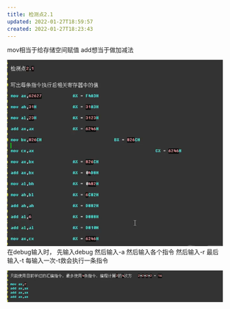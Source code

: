 ```yaml
---
title: 检测点2.1
updated: 2022-01-27T18:59:57
created: 2022-01-27T18:23:43
---
```


mov相当于给存储空间赋值
add想当于做加减法

![image1](../../resources/75516b9bee6d43509a5797eb82a3fe8d.png)
在debug输入时，
先输入debug
然后输入-a
然后输入各个指令
然后输入-r
最后输入-t
每输入一次-t救会执行一条指令

![image2](../../resources/fb08281ca83e4a8aacac530a613923ce.png)

